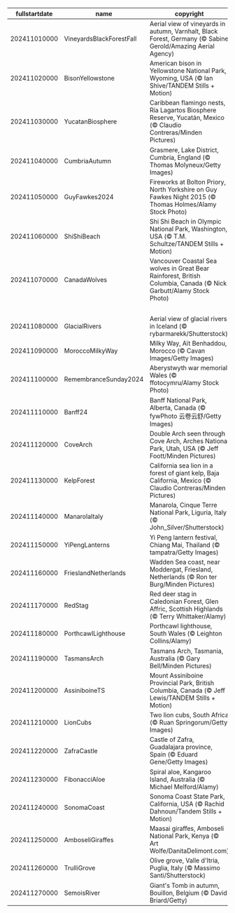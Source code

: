 |fullstartdate|name|copyright|title|image|
|--|--|--|--|--|
202411010000|VineyardsBlackForestFall|Aerial view of vineyards in autumn, Varnhalt, Black Forest, Germany (© Sabine Gerold/Amazing Aerial Agency)|A proud heritage|![](/en-GB/2024/11/202411010000VineyardsBlackForestFall.jpg)|
202411020000|BisonYellowstone|American bison in Yellowstone National Park, Wyoming, USA (© Ian Shive/TANDEM Stills + Motion)|From near extinction to national icon|![](/en-GB/2024/11/202411020000BisonYellowstone.jpg)|
202411030000|YucatanBiosphere|Caribbean flamingo nests, Ría Lagartos Biosphere Reserve, Yucatán, Mexico (© Claudio Contreras/Minden Pictures)|Where nature meets sustainability|![](/en-GB/2024/11/202411030000YucatanBiosphere.jpg)|
202411040000|CumbriaAutumn|Grasmere, Lake District, Cumbria, England (© Thomas Molyneux/Getty Images)|Worth a thousand words|![](/en-GB/2024/11/202411040000CumbriaAutumn.jpg)|
202411050000|GuyFawkes2024|Fireworks at Bolton Priory, North Yorkshire on Guy Fawkes Night 2015 (© Thomas Holmes/Alamy Stock Photo)|A tale of treason and tradition|![](/en-GB/2024/11/202411050000GuyFawkes2024.jpg)|
202411060000|ShiShiBeach|Shi Shi Beach in Olympic National Park, Washington, USA (© T.M. Schultze/TANDEM Stills + Motion)|Shades of sunset|![](/en-GB/2024/11/202411060000ShiShiBeach.jpg)|
202411070000|CanadaWolves|Vancouver Coastal Sea wolves in Great Bear Rainforest, British Columbia, Canada (© Nick Garbutt/Alamy Stock Photo)|Wolves in the wild|![](/en-GB/2024/11/202411070000CanadaWolves.jpg)|
||||![](/en-GB/2024/11/.jpg)|
202411080000|GlacialRivers|Aerial view of glacial rivers in Iceland (© rybarmarekk/Shutterstock)|From the land of fire and ice|![](/en-GB/2024/11/202411080000GlacialRivers.jpg)|
202411090000|MoroccoMilkyWay|Milky Way, Aït Benhaddou, Morocco (© Cavan Images/Getty Images)|Cosmic views over earthly hues|![](/en-GB/2024/11/202411090000MoroccoMilkyWay.jpg)|
202411100000|RemembranceSunday2024|Aberystwyth war memorial, Wales (© ffotocymru/Alamy Stock Photo)|Honouring the fallen|![](/en-GB/2024/11/202411100000RemembranceSunday2024.jpg)|
202411110000|Banff24|Banff National Park, Alberta, Canada (© fywPhoto 云卷云舒/Getty Images)|First flakes in the wilderness|![](/en-GB/2024/11/202411110000Banff24.jpg)|
202411120000|CoveArch|Double Arch seen through Cove Arch, Arches National Park, Utah, USA (© Jeff Foott/Minden Pictures)|Underneath the arches|![](/en-GB/2024/11/202411120000CoveArch.jpg)|
202411130000|KelpForest|California sea lion in a forest of giant kelp, Baja California, Mexico (© Claudio Contreras/Minden Pictures)|The lion king of the sea|![](/en-GB/2024/11/202411130000KelpForest.jpg)|
202411140000|ManarolaItaly|Manarola, Cinque Terre National Park, Liguria, Italy (© John_Silver/Shutterstock)|A cliffside story|![](/en-GB/2024/11/202411140000ManarolaItaly.jpg)|
202411150000|YiPengLanterns|Yi Peng lantern festival, Chiang Mai, Thailand (© tampatra/Getty Images)|Hope takes flight|![](/en-GB/2024/11/202411150000YiPengLanterns.jpg)|
202411160000|FrieslandNetherlands|Wadden Sea coast, near Moddergat, Friesland, Netherlands (© Ron ter Burg/Minden Pictures)|Mud, sea and sky|![](/en-GB/2024/11/202411160000FrieslandNetherlands.jpg)|
202411170000|RedStag|Red deer stag in Caledonian Forest, Glen Affric, Scottish Highlands (© Terry Whittaker/Alamy)|The 'hart' of the Highland|![](/en-GB/2024/11/202411170000RedStag.jpg)|
202411180000|PorthcawlLighthouse|Porthcawl lighthouse, South Wales (© Leighton Collins/Alamy)|Guiding the way since 1860|![](/en-GB/2024/11/202411180000PorthcawlLighthouse.jpg)|
202411190000|TasmansArch|Tasmans Arch, Tasmania, Australia (© Gary Bell/Minden Pictures)|An arch that rocks|![](/en-GB/2024/11/202411190000TasmansArch.jpg)|
202411200000|AssiniboineTS|Mount Assiniboine Provincial Park, British Columbia, Canada (© Jeff Lewis/TANDEM Stills + Motion)|A peak peeks through the clouds|![](/en-GB/2024/11/202411200000AssiniboineTS.jpg)|
202411210000|LionCubs|Two lion cubs, South Africa (© Ruan Springorum/Getty Images)|A look over the shoulder|![](/en-GB/2024/11/202411210000LionCubs.jpg)|
202411220000|ZafraCastle|Castle of Zafra, Guadalajara province, Spain (© Eduard Gene/Getty Images)|Castle on a crag|![](/en-GB/2024/11/202411220000ZafraCastle.jpg)|
202411230000|FibonacciAloe|Spiral aloe, Kangaroo Island, Australia (© Michael Melford/Alamy)|Nature's secret code|![](/en-GB/2024/11/202411230000FibonacciAloe.jpg)|
202411240000|SonomaCoast|Sonoma Coast State Park, California, USA (© Rachid Dahnoun/Tandem Stills + Motion)|Tides and twilight|![](/en-GB/2024/11/202411240000SonomaCoast.jpg)|
202411250000|AmboseliGiraffes|Maasai giraffes, Amboseli National Park, Kenya (© Art Wolfe/DanitaDelimont.com)|Life in the wild|![](/en-GB/2024/11/202411250000AmboseliGiraffes.jpg)|
202411260000|TrulliGrove|Olive grove, Valle d'Itria, Puglia, Italy (© Massimo Santi/Shutterstock)|Many centuries of olive trees|![](/en-GB/2024/11/202411260000TrulliGrove.jpg)|
202411270000|SemoisRiver|Giant's Tomb in autumn, Bouillon, Belgium (© David Briard/Getty)|The giant's resting place|![](/en-GB/2024/11/202411270000SemoisRiver.jpg)|
